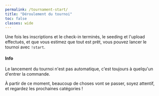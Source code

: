 ```yaml
---
permalink: /tournament-start/
title: "Déroulement du tournoi"
toc: false
classes: wide
---
```


Une fois les inscriptions et le check-in terminés, le seeding et l'upload effectués, et que vous estimez que tout est prêt, vous pouvez lancer le tournoi avec `!start`.

<div markdown="1" class="notice--info">

<h4 class="no_toc">Info</h4>

Le lancement du tournoi n'est pas automatique, c'est toujours à quelqu'un d'entrer la commande.

</div>

À partir de ce moment, beaucoup de choses vont se passer, soyez attentif, et regardez les prochaines catégories !
